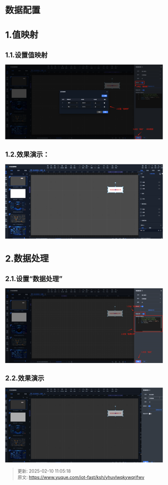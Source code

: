# 数据配置

# 1.值映射
## 1.1.设置值映射
![1739154727114-c2136129-f710-4d3d-a163-0a7d73ad449a.png](./img/8Vu7bvNdTjmmf7Kh/1739154727114-c2136129-f710-4d3d-a163-0a7d73ad449a-693059.png)

## 1.2.效果演示：
![1739155530808-43b8fc31-277e-4c23-96fe-4b7535e8f150.gif](./img/8Vu7bvNdTjmmf7Kh/1739155530808-43b8fc31-277e-4c23-96fe-4b7535e8f150-788068.gif)

# 2.数据处理
## 2.1.设置“数据处理”
![1739156326279-3bc3365d-c858-4e92-a881-585d6dd9ff60.png](./img/8Vu7bvNdTjmmf7Kh/1739156326279-3bc3365d-c858-4e92-a881-585d6dd9ff60-788761.png)

## 2.2.效果演示
![1739156704639-bbeb0035-ff73-40d1-842d-f7f77cb52e3b.gif](./img/8Vu7bvNdTjmmf7Kh/1739156704639-bbeb0035-ff73-40d1-842d-f7f77cb52e3b-976917.gif)



> 更新: 2025-02-10 11:05:18  
> 原文: <https://www.yuque.com/iot-fast/ksh/yhuvlwqkywqrifwv>